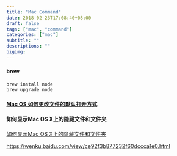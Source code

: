 ```yaml
---
title: "Mac Command"
date: 2018-02-23T17:08:40+08:00
draft: false
tags: ["mac", "command"]
categories: ["mac"]
subtitle: ""
descriptions: ""
bigimg:
---
```


#### brew

```
brew install node
brew upgrade node
```

#### [Mac OS 如何更改文件的默认打开方式](https://jingyan.baidu.com/article/b87fe19eb386f052183568a2.html)

#### 如何显示Mac OS X上的隐藏文件和文件夹

[如何显示Mac OS X上的隐藏文件和文件夹](https://zh.wikihow.com/%E6%98%BE%E7%A4%BAMac-OS-X%E4%B8%8A%E7%9A%84%E9%9A%90%E8%97%8F%E6%96%87%E4%BB%B6%E5%92%8C%E6%96%87%E4%BB%B6%E5%A4%B9)

https://wenku.baidu.com/view/ce92f3b877232f60dccca1e0.html
